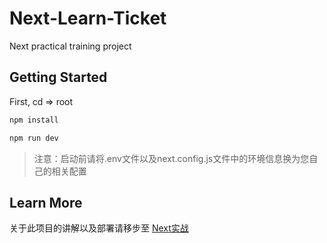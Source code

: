 # Next-Learn-Ticket

Next practical training project

## Getting Started

First, cd => root

```zsh
npm install

npm run dev
```

> 注意：启动前请将.env文件以及next.config.js文件中的环境信息换为您自己的相关配置

## Learn More
关于此项目的讲解以及部署请移步至 [Next实战](https://www.bilibili.com/video/BV1dc411X7Xm/?vd_source=2527a01b50e5c38d596fd4badd04483f)